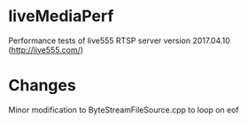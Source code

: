 # liveMediaPerf
Performance tests of live555 RTSP server version 2017.04.10 (http://live555.com/)

# Changes 
Minor modification to ByteStreamFileSource.cpp to loop on eof

